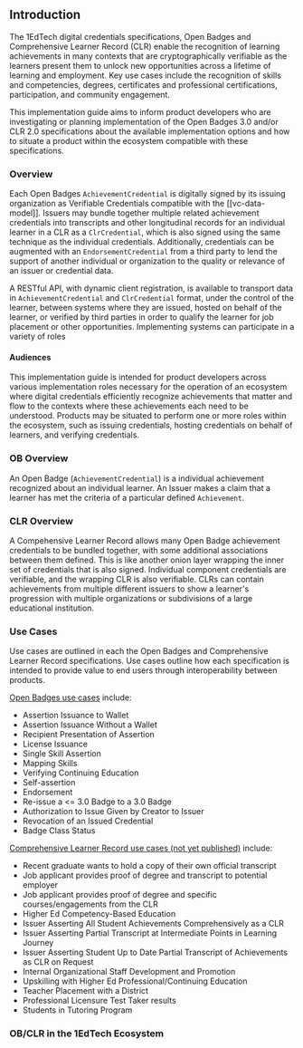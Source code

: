 ## Introduction
The 1EdTech digital credentials specifications, Open Badges and Comprehensive Learner Record (CLR) enable the recognition of learning achievements in many contexts that are cryptographically verifiable as the learners present them to unlock new opportunities across a lifetime of learning and employment. Key use cases include the recognition of skills and competencies, degrees, certificates and professional certifications, participation, and community engagement.

This implementation guide aims to inform product developers who are investigating or planning implementation of the Open Badges 3.0 and/or CLR 2.0 specifications about the available implementation options and how to situate a product within the ecosystem compatible with these specifications.

### Overview
Each Open Badges `AchievementCredential` is digitally signed by its issuing organization as Verifiable Credentials compatible with the [[vc-data-model]]. Issuers may bundle together multiple related achievement credentials into transcripts and other longitudinal records for an individual learner in a CLR as a `ClrCredential`, which is also signed using the same technique as the individual credentials. Additionally, credentials can be augmented with an `EndorsementCredential` from a third party to lend the support of another individual or organization to the quality or relevance of an issuer or credential data.

A RESTful API, with dynamic client registration, is available to transport data in `AchievementCredential` and `ClrCredential` format, under the control of the learner, between systems where they are issued, hosted on behalf of the learner, or verified by third parties in order to qualify the learner for job placement or other opportunities. Implementing systems can participate in a variety of roles

#### Audiences
This implementation guide is intended for product developers across various implementation roles necessary for the operation of an ecosystem where digital credentials efficiently recognize achievements that matter and flow to the contexts where these achievements each need to be understood. Products may be situated to perform one or more roles within the ecosystem, such as issuing credentials, hosting credentials on behalf of learners, and verifying credentials.

### OB Overview
An Open Badge (`AchievementCredential`) is a individual achievement recognized about an individual learner. An Issuer makes a claim that a learner has met the criteria of a particular defined `Achievement`.

### CLR Overview
A Compehensive Learner Record allows many Open Badge achievement credentials to be bundled together, with some additional associations between them defined. This is like another onion layer wrapping the inner set of credentials that is also signed. Individual component credentials are verifiable, and the wrapping CLR is also verifiable. CLRs can contain achievements from multiple different issuers to show a learner's progression with multiple organizations or subdivisions of a large educational institution.

### Use Cases
Use cases are outlined in each the Open Badges and Comprehensive Learner Record specifications. Use cases outline how each specification is intended to provide value to end users through interoperability between products.

[Open Badges use cases](https://1edtech.github.io/openbadges-specification/ob_v3p0.html#use-cases) include:

* Assertion Issuance to Wallet
* Assertion Issuance Without a Wallet
* Recipient Presentation of Assertion
* License Issuance
* Single Skill Assertion
* Mapping Skills
* Verifying Continuing Education
* Self-assertion
* Endorsement
* Re-issue a <= 3.0 Badge to a 3.0 Badge
* Authorization to Issue Given by Creator to Issuer
* Revocation of an Issued Credential
* Badge Class Status

[Comprehensive Learner Record use cases (not yet published)](https://github.com/1EdTech/ComprehensiveLearnerRecord/blob/develop/clr_v2p0/usecases.md) include:

* Recent graduate wants to hold a copy of their own official transcript
* Job applicant provides proof of degree and transcript to potential employer
* Job applicant provides proof of degree and specific courses/engagements from the CLR
* Higher Ed Competency-Based Education
* Issuer Asserting All Student Achievements Comprehensively as a CLR
* Issuer Asserting Partial Transcript at Intermediate Points in Learning Journey
* Issuer Asserting Student Up to Date Partial Transcript of Achievements as CLR on Request
* Internal Organizational Staff Development and Promotion
* Upskilling with Higher Ed Professional/Continuing Education
* Teacher Placement with a District
* Professional Licensure Test Taker results
* Students in Tutoring Program

### OB/CLR in the 1EdTech Ecosystem
